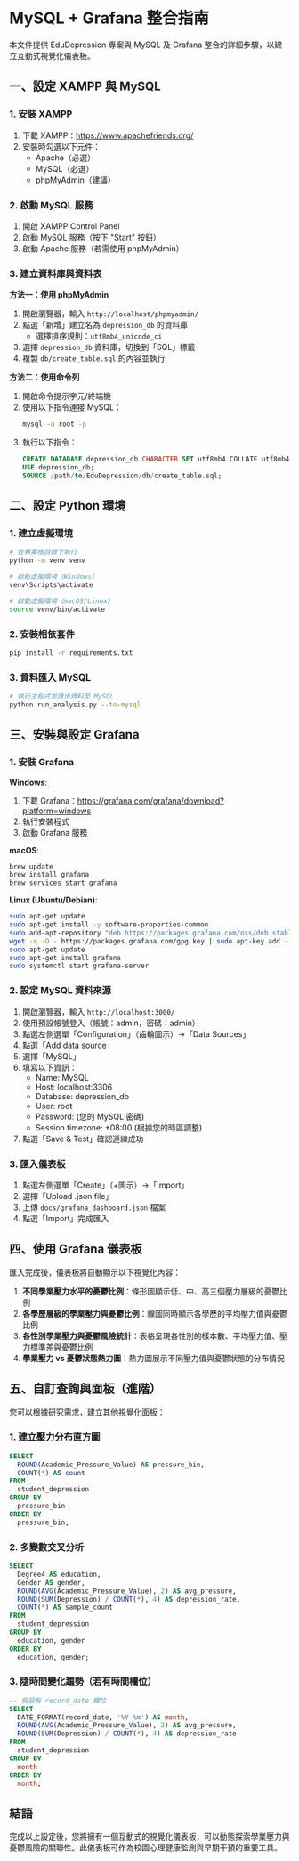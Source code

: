 # MySQL + Grafana 整合指南

本文件提供 EduDepression 專案與 MySQL 及 Grafana 整合的詳細步驟，以建立互動式視覺化儀表板。

## 一、設定 XAMPP 與 MySQL

### 1. 安裝 XAMPP

1. 下載 XAMPP：https://www.apachefriends.org/
2. 安裝時勾選以下元件：
   - Apache（必選）
   - MySQL（必選）
   - phpMyAdmin（建議）

### 2. 啟動 MySQL 服務

1. 開啟 XAMPP Control Panel
2. 啟動 MySQL 服務（按下 "Start" 按鈕）
3. 啟動 Apache 服務（若需使用 phpMyAdmin）

### 3. 建立資料庫與資料表

**方法一：使用 phpMyAdmin**

1. 開啟瀏覽器，輸入 `http://localhost/phpmyadmin/`
2. 點選「新增」建立名為 `depression_db` 的資料庫
   - 選擇排序規則：`utf8mb4_unicode_ci`
3. 選擇 `depression_db` 資料庫，切換到「SQL」標籤
4. 複製 `db/create_table.sql` 的內容並執行

**方法二：使用命令列**

1. 開啟命令提示字元/終端機
2. 使用以下指令連接 MySQL：
   ```bash
   mysql -u root -p
   ```
3. 執行以下指令：
   ```sql
   CREATE DATABASE depression_db CHARACTER SET utf8mb4 COLLATE utf8mb4_unicode_ci;
   USE depression_db;
   SOURCE /path/to/EduDepression/db/create_table.sql;
   ```

## 二、設定 Python 環境

### 1. 建立虛擬環境

```bash
# 在專案根目錄下執行
python -m venv venv

# 啟動虛擬環境（Windows）
venv\Scripts\activate

# 啟動虛擬環境（macOS/Linux）
source venv/bin/activate
```

### 2. 安裝相依套件

```bash
pip install -r requirements.txt
```

### 3. 資料匯入 MySQL

```bash
# 執行主程式並匯出資料至 MySQL
python run_analysis.py --to-mysql
```

## 三、安裝與設定 Grafana

### 1. 安裝 Grafana

**Windows**:

1. 下載 Grafana：https://grafana.com/grafana/download?platform=windows
2. 執行安裝程式
3. 啟動 Grafana 服務

**macOS**:

```bash
brew update
brew install grafana
brew services start grafana
```

**Linux (Ubuntu/Debian)**:

```bash
sudo apt-get update
sudo apt-get install -y software-properties-common
sudo add-apt-repository "deb https://packages.grafana.com/oss/deb stable main"
wget -q -O - https://packages.grafana.com/gpg.key | sudo apt-key add -
sudo apt-get update
sudo apt-get install grafana
sudo systemctl start grafana-server
```

### 2. 設定 MySQL 資料來源

1. 開啟瀏覽器，輸入 `http://localhost:3000/`
2. 使用預設帳號登入（帳號：admin，密碼：admin）
3. 點選左側選單「Configuration」（齒輪圖示）→「Data Sources」
4. 點選「Add data source」
5. 選擇「MySQL」
6. 填寫以下資訊：
   - Name: MySQL
   - Host: localhost:3306
   - Database: depression_db
   - User: root
   - Password: (您的 MySQL 密碼)
   - Session timezone: +08:00 (根據您的時區調整)
7. 點選「Save & Test」確認連線成功

### 3. 匯入儀表板

1. 點選左側選單「Create」（+圖示）→「Import」
2. 選擇「Upload .json file」
3. 上傳 `docs/grafana_dashboard.json` 檔案
4. 點選「Import」完成匯入

## 四、使用 Grafana 儀表板

匯入完成後，儀表板將自動顯示以下視覺化內容：

1. **不同學業壓力水平的憂鬱比例**：條形圖顯示低、中、高三個壓力層級的憂鬱比例
2. **各學歷層級的學業壓力與憂鬱比例**：線圖同時顯示各學歷的平均壓力值與憂鬱比例
3. **各性別學業壓力與憂鬱風險統計**：表格呈現各性別的樣本數、平均壓力值、壓力標準差與憂鬱比例
4. **學業壓力 vs 憂鬱狀態熱力圖**：熱力圖展示不同壓力值與憂鬱狀態的分布情況

## 五、自訂查詢與面板（進階）

您可以根據研究需求，建立其他視覺化面板：

### 1. 建立壓力分布直方圖

```sql
SELECT
  ROUND(Academic_Pressure_Value) AS pressure_bin,
  COUNT(*) AS count
FROM
  student_depression
GROUP BY
  pressure_bin
ORDER BY
  pressure_bin;
```

### 2. 多變數交叉分析

```sql
SELECT
  Degree4 AS education,
  Gender AS gender,
  ROUND(AVG(Academic_Pressure_Value), 2) AS avg_pressure,
  ROUND(SUM(Depression) / COUNT(*), 4) AS depression_rate,
  COUNT(*) AS sample_count
FROM
  student_depression
GROUP BY
  education, gender
ORDER BY
  education, gender;
```

### 3. 隨時間變化趨勢（若有時間欄位）

```sql
-- 假設有 record_date 欄位
SELECT
  DATE_FORMAT(record_date, '%Y-%m') AS month,
  ROUND(AVG(Academic_Pressure_Value), 2) AS avg_pressure,
  ROUND(SUM(Depression) / COUNT(*), 4) AS depression_rate
FROM
  student_depression
GROUP BY
  month
ORDER BY
  month;
```

## 結語

完成以上設定後，您將擁有一個互動式的視覺化儀表板，可以動態探索學業壓力與憂鬱風險的關聯性。此儀表板可作為校園心理健康監測與早期干預的重要工具。
